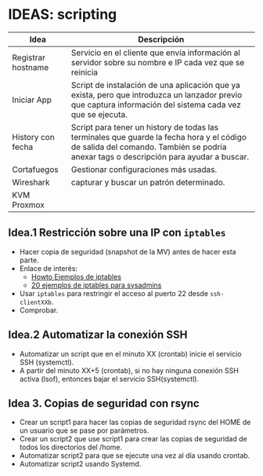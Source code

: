 
# IDEAS: scripting

| Idea               | Descripción |
| ------------------ | ------------------------------|
| Registrar hostname | Servicio en el cliente que envía información al servidor sobre su nombre e IP cada vez que se reinicia |
| Iniciar App        | Script de instalación de una aplicación que ya exista, pero que introduzca un lanzador previo que captura información del sistema cada vez que se ejecuta.|
| History con fecha  | Script para tener un history de todas las terminales que guarde la fecha hora y el código de salida del comando. También se podría anexar tags o descripción para ayudar a buscar.|
| Cortafuegos        | Gestionar configuraciones más usadas.|
| Wireshark          | capturar y buscar un patrón determinado.
| KVM Proxmox        ||


## Idea.1 Restricción sobre una IP con `iptables`

* Hacer copia de seguridad (snapshot de la MV) antes de hacer esta parte.
* Enlace de interés:
    * [ Howto Ejemplos de iptables ](http://www.seavtec.com/en/content/soporte/documentacion/iptables-howto-ejemplos-de-iptables-para-sysadmins)
    * [ 20 ejemplos de iptables para sysadmins ](https://elbauldelprogramador.com/20-ejemplos-de-iptables-para-sysadmins/#parar--iniciar--reiniciar-el-firewall)
* Usar `iptables` para restringir el acceso al puerto 22 desde `ssh-clientXXb`.
* Comprobar.

## Idea.2 Automatizar la conexión SSH

* Automatizar un script que en el minuto XX (crontab) inicie el servicio SSH (systemctl).
* A partir del minuto XX+5 (crontab), si no hay ninguna conexión SSH activa (lsof), entonces bajar el servicio SSH(systemctl).

## Idea 3. Copias de seguridad con rsync

* Crear un script1 para hacer las copias de seguridad rsync del HOME de un usuario que se pase por parámetros.
* Crear un script2 que use script1 para crear las copias de seguridad de todos los directorios del /home.
* Automatizar script2 para que se ejecute una vez al día usando crontab.
* Automatizar script2 usando Systemd.
